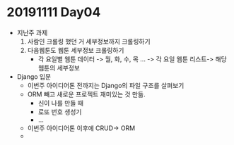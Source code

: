 # 20191111 Day04

- 지난주 과제
  1. 사람인 크롤링 했던 거 세부정보까지 크롤링하기
  2. 다음웹툰도 웹툰 세부정보 크롤링하기
     - 각 요일별 웹툰 데이터 -> 월, 화, 수, 목 ... -> 각 요일 웹툰 리스트-> 해당 웹툰의 세부정보 
- Django 입문
  - 이번주 아이디어톤 전까지는 Django의 파일 구조를 살펴보기 
  - ORM 빼고 새로운 프로젝트 재미있는 것 만듦.
    - 신이 나를 만들 때
    - 로또 번호 생성기
    - ... 
  - 이번주 아이디어톤 이후에 CRUD-> ORM
  -  

